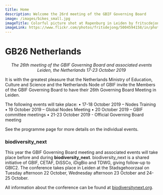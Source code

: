 ```yaml
---
title: Home
description: Welcome the 26rd meeting of the GBIF Governing Board 
image: /images/bikes_small.jpg
imageTitle: Colorful picture shot at Rapenburg in Leiden by fritscdejong
imageLink: https://www.flickr.com/photos/fritsdejong/5004594158/in/photolist-9gJarv-hnq3fx-ydqVGX-uR8MiB-rVoKWv-wxRVev-dneSFe-bCvvJj-bRqk4V-nxSoUU-6xNk5u-6xJbKR-7bZ1UN-7zf1qb-bCvCQN-bCvzn3-6xJb7V-6xNjYA-bCvwYy-bCvAph-sfatCN-v2YBMv-B6g1MJ-6xJbme-jmZSpT-6CNhL5-Ptt57j-aAEWBp-8EcGu7-nRWxmN-EhmggW-9BVvin-8CeRub-oFrKyn-c4GtgA-fcHzDS-jmYj4p-N5MTMU-46TK4W-ws4wGu-e91LDP-oFstB8-oVUL8C-oFs6ah-oFrL26-9BVu24-9BYsMy-vvmYhd-uTALVh-o98G3Z
---
```


# GB26 Netherlands 

_<p align="center">The 26th meeting of the GBIF Governing Board and associated events
  Leiden, the Netherlands
  17-23 October 2019_</p>
  
It is with the greatest pleasure that the Netherlands Ministry of Education, Culture and Science and the Netherlands Node of GBIF invite the Members of the GBIF Governing Board to have their 26th Governing Board Meeting in Leiden.

The following events will take place:
•	17-18 October 2019 – Nodes Training
•	19 October 2019 – Global Nodes Meeting
•	20 October 2019 – GBIF committee meetings
•	21-23 October 2019 - Official Governing Board meeting

See the programme page for more details on the individual events. 

### biodiversity_next

This year the GBIF Governing Board meeting and associated events will take place before and during **biodiversity_next**. biodiversity_next is a shared initiative of GBIF, CETAF, DiSSCo, iDigBio and TDWG, giving follow-up to GBIC2. The conference takes place in Leiden at the Stadsgehoorzaal on Tuesday afternoon 22 October, Wednesday afternoon 23 October and 24-25 October. 

All information about the conference can be found at [biodiversitynext.org](https://biodiversitynext.org/). 
